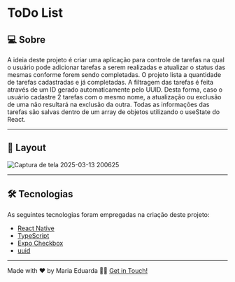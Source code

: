 <h1>ToDo List</h1>
</p>


## 💻 Sobre
A ideia deste projeto é criar uma aplicação para controle de tarefas na qual o usuário pode adicionar tarefas a serem realizadas e atualizar o status das mesmas conforme forem sendo completadas. O projeto lista a quantidade de tarefas cadastradas e já completadas. A filtragem das tarefas é feita através de um ID gerado automaticamente pelo UUID. Desta forma, caso o usuário cadastre 2 tarefas com o mesmo nome, a atualização ou exclusão de uma não resultará na exclusão da outra. Todas as informações das tarefas são salvas dentro de um array de objetos utilizando o useState do React.

___

## 🎨 Layout

![Captura de tela 2025-03-13 200625](https://github.com/user-attachments/assets/c1e3ed3b-d930-4884-8144-78a34cf4b179)

___

## 🛠 Tecnologias

As seguintes tecnologias foram empregadas na criação deste projeto:

- [React Native](https://reactnative.dev/)
- [TypeScript](https://www.typescriptlang.org/)
- [Expo Checkbox](https://docs.expo.dev/versions/latest/sdk/checkbox/)
- [uuid](https://www.npmjs.com/package/react-native-uuid)

___

Made with ❤️ by Maria Eduarda 👋🏽 [Get in Touch!](https://www.linkedin.com/in/mariaeduarda2801/)
